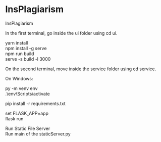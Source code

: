 # InsPlagiarism
InsPlagiarism 

In the first terminal, go inside the ui folder using cd ui.

yarn install  
npm install -g serve  
npm run build  
serve -s build -l 3000  


On the second terminal, move inside the service folder using cd service.

On Windows:

py -m venv env  
.\env\Scripts\activate

pip install -r requirements.txt


set FLASK_APP=app  
flask run


Run Static File Server  
Run main of the staticServer.py